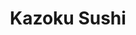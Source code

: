 ---
layout: place
title: "Kazoku Sushi"
permalink: /colorado/lakewood/kazoku-sushi.html
stateAbbr: CO
stateName: Colorado
cityName: Lakewood
seo:
  name: "Kazoku Sushi"
  type: Restaurant
  links: https://www.kazokusushiorder.com/
description: "Looking for sushi in Lakewood, Colorado? Check out Kazoku Sushi for a delightful Japanese dining experience. Enjoy a variety of sushi and other dishes in a w..."
place_id: ChIJH1bAY6KGa4cRoek_gcuo2cY
photos:
  - name: >-
      places/ChIJH1bAY6KGa4cRoek_gcuo2cY/photos/AeeoHcIrdgOLtcF22Rhm38tMkuoccithbE1NUugsD0xvDXN2GNkKygqzf6BYngnzsQXlafGZ6d9GGqIOXdkhTAhThiqS3T5K_QTW73VMogwHZh6mh2g_afLNA3AP3bbitRtXO4BmwXTrr0UkzM2DIpbUKFYp40kmPk8mpjI5lzLl9WMi0pEUKBREq-7z5NQbqwllkGI-5YyHuXdvfzmnZpaH6UM1HxlkSC6Bk-NDJuMpMhzLS75KjaunncNj6OrIx_ZJvZ5HKUclJV8izVlklqG3Jcr_Ierv68WZH_VAU2m0BrWxhRavpZ2mRSdItZyV5kpPve7DryxoXHR3QwGUsmp0fAVu6BMpRMKumk2f77FzgVnrMMSJ1t6DaISaZjHQgu37iJylrFyAjGrQxHuWabgcKaatx7z_PUG0yv5wgw8jphWDdUyu
    widthPx: 3096
    heightPx: 1742
    authorAttributions:
      - displayName: Gregory Ramsey
        uri: https://maps.google.com/maps/contrib/116406764085627518584
        photoUri: >-
          https://lh3.googleusercontent.com/a-/ALV-UjUwssdIyOEfVHar8oq8uNug2CAGr0VoDEiMIylqXtdp9d9E9bE=s100-p-k-no-mo
    flagContentUri: >-
      https://www.google.com/local/imagery/report/?cb_client=maps_api_places.places_api&image_key=!1e10!2sCIHM0ogKEICAgICuwL6ZnAE&hl=en-US
    googleMapsUri: >-
      https://www.google.com/maps/place//data=!3m4!1e2!3m2!1sCIHM0ogKEICAgICuwL6ZnAE!2e10!4m2!3m1!1s0x876b86a263c0561f:0xc6d9a8cb813fe9a1
  - name: >-
      places/ChIJH1bAY6KGa4cRoek_gcuo2cY/photos/AeeoHcIgTEhua13RftzR9MhCnOVM36enxXtphvBslk9SuvL2nAkjwPsr4rAgDKloyrGUkctCzWReu-Ctbq9Remqd3JJNgAbTGP07ws6wByfCzy3HJ6oMYdAoNAJqVVPCujASOU8E7aM-_oDI2NtkkTW4iFSWmw3tNiwfdCEka2UjMBTZ6uySNH-eW779a2pDqdUvQIf0WBOJbBdxuIihwqX0DPi09lvuHeFuKfGjeKyPpJr21K6N2oVtqlgcRM3OVN7pfJ8kOXUQiRRYBkET57k1RyEHNRoyconRigA_GKYe9dp_8O-dMFmAr6m6mwq9OC7KrAmmlQ1R2CGEYbBE_JN5uDY5h3utRhuenmRJKCHo-vz-LEoPCmYz31yJcOmT9VVfKDaoLyawd48q7Bnbeu41yrMpe3j8QPmSG_XtjdXV8XEIN3YA
    widthPx: 4800
    heightPx: 3600
    authorAttributions:
      - displayName: James Graham
        uri: https://maps.google.com/maps/contrib/108960506473475735450
        photoUri: >-
          https://lh3.googleusercontent.com/a-/ALV-UjXchHdRfZnLNar1cVwxB3TzqUbULRK8KCCP_NDJqI-Fr1nNK_hy=s100-p-k-no-mo
    flagContentUri: >-
      https://www.google.com/local/imagery/report/?cb_client=maps_api_places.places_api&image_key=!1e10!2sCIHM0ogKEICAgIC2lenywgE&hl=en-US
    googleMapsUri: >-
      https://www.google.com/maps/place//data=!3m4!1e2!3m2!1sCIHM0ogKEICAgIC2lenywgE!2e10!4m2!3m1!1s0x876b86a263c0561f:0xc6d9a8cb813fe9a1
  - name: >-
      places/ChIJH1bAY6KGa4cRoek_gcuo2cY/photos/AeeoHcJGYbrx165X2JveE8qp_VlmL7XSMfycYVPyvLYJGn1mJGcLavvZmXuGRVDs-ifAMlz9LJ5Y78Fwbm9fEAkydH4LJSAk5AvYZUkk9lGQZECidBO9FtcxyzRdB3_7fZcJA2RiCAkCMjb8B6oyMYBjcZWknuBtkuhgYfGxVNJNAtZLiF7t-Q1nIWBxpGdf7ViNe_udA30GZ0IedCE8ApGKM-rNdNOWOYDfb__5jlKjlobpJlZMmwU9a-UjkmOEp7xpkDHUmJr9mKtPoASK_m_-JhjhWLnJtuq2Nxgu5vpKP_1aLdmWeyJtD5_j3WJdez000F05BwBgqyL3cZvlaealKMwtSTQMFnFHfRENh3c7M4mnyQHJG6dLW3NmfXDDmCXIYJwlbCNSx9i4xYB1fWcUtD-bLPefGQz-56ZQgSynJdSzyuY
    widthPx: 3600
    heightPx: 4800
    authorAttributions:
      - displayName: Victoria Chebotaeva
        uri: https://maps.google.com/maps/contrib/102254726133506015388
        photoUri: >-
          https://lh3.googleusercontent.com/a/ACg8ocJgtbVciQ-kunM4iQEaRBO4yKXze_wfGPhuPep76GcweTy43A=s100-p-k-no-mo
    flagContentUri: >-
      https://www.google.com/local/imagery/report/?cb_client=maps_api_places.places_api&image_key=!1e10!2sCIHM0ogKEICAgMDg5fzOtQE&hl=en-US
    googleMapsUri: >-
      https://www.google.com/maps/place//data=!3m4!1e2!3m2!1sCIHM0ogKEICAgMDg5fzOtQE!2e10!4m2!3m1!1s0x876b86a263c0561f:0xc6d9a8cb813fe9a1
  - name: >-
      places/ChIJH1bAY6KGa4cRoek_gcuo2cY/photos/AeeoHcLSZ7QNXJZyAkH1V5dSjWv1ny28RC13w1h_FhrQd1Yn0rNSNSem0Lyy2o9eDy5uLvojnpZwEDC4tQjPKeVaZKtjMaDd2b8P_mydLeGdUQsV5xFVIAAeiOB-qQdWSlsr9K3MP4NAwWv2MeIUH_nKTQBqR3YLKIG-d61Kmx1ITlBj2pxERtWjcV-eE3P-B9XRp2v7smLy2W3G4bUU_6iJfFKyrfGU9JETBBLLTBQ-esIYU7maQJkaxhLkbcj7EyZVb_5XgVKZQdvT5ic83UTphLHfGnevzkSZAm_YmlpxCepQQwsl_cjmwHPvYngJFTb0KJkYJIKmgL7YjiDOHcZ-xiGQ06RMHqEXyp9syf-bhPvARBcCSWcftxuSRZfK-z6gX915pHmIZsd2T6u-QeO4G1VdBZyVHfTuPBCdAXO0iZLt2g
    widthPx: 3000
    heightPx: 4000
    authorAttributions:
      - displayName: Amelia Warriner
        uri: https://maps.google.com/maps/contrib/112193877407730943667
        photoUri: >-
          https://lh3.googleusercontent.com/a-/ALV-UjVTc7rzj5L2apr-9khiS1yFYutdkEpnpfYv8VWL_60_rRlDBk_nWQ=s100-p-k-no-mo
    flagContentUri: >-
      https://www.google.com/local/imagery/report/?cb_client=maps_api_places.places_api&image_key=!1e10!2sCIHM0ogKEICAgMDg8N62EQ&hl=en-US
    googleMapsUri: >-
      https://www.google.com/maps/place//data=!3m4!1e2!3m2!1sCIHM0ogKEICAgMDg8N62EQ!2e10!4m2!3m1!1s0x876b86a263c0561f:0xc6d9a8cb813fe9a1
  - name: >-
      places/ChIJH1bAY6KGa4cRoek_gcuo2cY/photos/AeeoHcI65hYfUiwEU_2sePBcKtuckl5lGQRKRLGPvOFvOvyVkzvK4bYfaxGPZkDHjOT09i1DhqylVeXpJ9ud7S9eSvFPpu5Aao8YyHx_U866gOC890GdGPoDgwFqjYfASdmFzSiMguUlRl-UquYnn11FDSV_e2HPXijiHFrp5QheE_acGl1MQjvVwmYfjJPDaDbXiASpTy2kNAam7WlBLz0S9qtKS4WJv3SsbburJjhxmWo7djeoPr4-3S6GJQXwDpnFiyd-vZG6m65M2ENeCmKDLhv7IDInXl4XqQoe7OaWaufYQu0xSOlJW9UPATjdPuWIup72-q2BVArGIXY4KiuxWJacL9HpQ__C6g6vN5HB0g2iDXej_q5NLXBNS6u66RXkr4u1L_urpN5OgptS2v04npP1BPYyG21nueg_EwyewpnvO_IC
    widthPx: 3072
    heightPx: 4080
    authorAttributions:
      - displayName: River Farley
        uri: https://maps.google.com/maps/contrib/111051980317930847429
        photoUri: >-
          https://lh3.googleusercontent.com/a-/ALV-UjVDutVCTwNuMb3ufDqCvBAJ4MxNQKHKsch91Vtq8DX1IwMbk7q08g=s100-p-k-no-mo
    flagContentUri: >-
      https://www.google.com/local/imagery/report/?cb_client=maps_api_places.places_api&image_key=!1e10!2sCIHM0ogKEICAgMCI-IP30AE&hl=en-US
    googleMapsUri: >-
      https://www.google.com/maps/place//data=!3m4!1e2!3m2!1sCIHM0ogKEICAgMCI-IP30AE!2e10!4m2!3m1!1s0x876b86a263c0561f:0xc6d9a8cb813fe9a1
  - name: >-
      places/ChIJH1bAY6KGa4cRoek_gcuo2cY/photos/AeeoHcJD8tQZFuhwx0LJ38Lm0rDJIV7GIKoeOlQ3mFw42Jn6vds04IH9vC-kOOvRmaKLnSMYOpgm1apmKOfZRa7BiZrnaEp76yjGEMt2afGHeVExj5z1lKwLmW75MAIsgtzUqNmJuAqAlfdbbHB1N9-Vv2wDkHBaS_un_QAiILT5f5p72WdhjIQalVUP-MbY075eY19KSYhJLwt9ICT7gVVh-GmscUc5kkjIN_yEY884f1q7mEz-h4ydvZvb2X-bUEOU8hJgQ7gIVUQnP5TFJRadiWpx3iho5zDJCcrBOlTw4_2ml63oQGvtaKbh6hiyYE9WYbujqSGy_2h9JXVqT8fhmWOlSZhfdwjhE5cjsp69dMdXormGOOwScnZ4gP8e3EdErR1XOFHpCVHWjJxeQ9JJSSZ328KsZdlx6hQxmVgijFQmCQ
    widthPx: 3000
    heightPx: 4000
    authorAttributions:
      - displayName: Paola Anzures
        uri: https://maps.google.com/maps/contrib/101784579005330313914
        photoUri: >-
          https://lh3.googleusercontent.com/a-/ALV-UjXiSfRDOQA_rsy1ehg5Gk3-_onyqV2UGpDnJDloIbnDb5aOOwiETA=s100-p-k-no-mo
    flagContentUri: >-
      https://www.google.com/local/imagery/report/?cb_client=maps_api_places.places_api&image_key=!1e10!2sCIHM0ogKEICAgICX4aPjXg&hl=en-US
    googleMapsUri: >-
      https://www.google.com/maps/place//data=!3m4!1e2!3m2!1sCIHM0ogKEICAgICX4aPjXg!2e10!4m2!3m1!1s0x876b86a263c0561f:0xc6d9a8cb813fe9a1
  - name: >-
      places/ChIJH1bAY6KGa4cRoek_gcuo2cY/photos/AeeoHcKyG2JQlnrSTSOT66yEzdnVORmMpLIE7skTpChmWRDhtqQLhS1FH6CXpqWS4dJ2-ptpAsdP6H-_al8rIAB9ktN96h9mNZDwnMGHRWRT50wv1WMDnwcCNjxXsHXoBJ1P5CxlkYWa--0hPQDDZMqNZarmIQgDZCV34CQ1tcHnf1mQ6XxxFyHk0reJzuEUZNBWRw0m3gdf1Lt05PDc24u-2TV93nU1yCk3t5vQncUg_YV7w2yHYNv_-pmKKAaa8XHaaJf9hH9Pycf29tsfn9yK591hSwjkhL7oxpifXbsvjhMIdGCyWZ-uIOuNBsZjbp8kbLy40Ii0rqFe3zVzRv-q1_DwRFahJ5G4ZwgHWGa3AWipPHHSRmYinF608tQlffP5ba1ooO6kdCQp176c9mmPoh8fPxmdeLc06SjvmssjdferQg
    widthPx: 3024
    heightPx: 4032
    authorAttributions:
      - displayName: Benjamin Hernandez
        uri: https://maps.google.com/maps/contrib/116148263192900505867
        photoUri: >-
          https://lh3.googleusercontent.com/a/ACg8ocIExFRKGKlk-m07xje2Bp2mL5EgGsPXD7F1qe4PnDJy5LZ0tw=s100-p-k-no-mo
    flagContentUri: >-
      https://www.google.com/local/imagery/report/?cb_client=maps_api_places.places_api&image_key=!1e10!2sCIHM0ogKEICAgICc4sXocw&hl=en-US
    googleMapsUri: >-
      https://www.google.com/maps/place//data=!3m4!1e2!3m2!1sCIHM0ogKEICAgICc4sXocw!2e10!4m2!3m1!1s0x876b86a263c0561f:0xc6d9a8cb813fe9a1
  - name: >-
      places/ChIJH1bAY6KGa4cRoek_gcuo2cY/photos/AeeoHcIBC1X7sZw-CIMO3xASCyjs-eHMGKi3wG6grFeCS5PGlr8sCghCt_YVQnLwrhwfSRVqpJj3cc0x9Ag2wGmxY9jNqiKwK6vRjflc_VdaOg8LbXIpFRbt-F-_vFbQhcscmulAKYf1ypu_oxSDnULg7SdOLSmtW07ukUGcHzivtpCnLOkJEA5BKfFMl7uMorcaFKOuxkWj4Bve_hd8iJ574NysVYzTyT5n1rmVlb1mrvbFIngYxzczZPZuxsYj7gLC69lje-kfQA4b0LHf09z2Kb0hSx7TNUMx6NnZgUt6UdIcXqGs_Bqvz171HzODC-3MA9iGG2RcMssmH1Oct_pbEy6hj11MtLEBIGFsLTCwJXpGpG-TKDqJKMC_GMe8qDtf0f7WmWmI5LPAcYXhAmsXXmZL6bVXN44HaVyeusGC14mw_Ei7
    widthPx: 4618
    heightPx: 3464
    authorAttributions:
      - displayName: James Graham
        uri: https://maps.google.com/maps/contrib/108960506473475735450
        photoUri: >-
          https://lh3.googleusercontent.com/a-/ALV-UjXchHdRfZnLNar1cVwxB3TzqUbULRK8KCCP_NDJqI-Fr1nNK_hy=s100-p-k-no-mo
    flagContentUri: >-
      https://www.google.com/local/imagery/report/?cb_client=maps_api_places.places_api&image_key=!1e10!2sCIHM0ogKEICAgICq3OTO5AE&hl=en-US
    googleMapsUri: >-
      https://www.google.com/maps/place//data=!3m4!1e2!3m2!1sCIHM0ogKEICAgICq3OTO5AE!2e10!4m2!3m1!1s0x876b86a263c0561f:0xc6d9a8cb813fe9a1
  - name: >-
      places/ChIJH1bAY6KGa4cRoek_gcuo2cY/photos/AeeoHcKxI8gzkD-BYkMPQjI97QpcfFr2EQ-RggQCMmHMWQnNNjGnRNTp0X7rGjrBWXdLe7M7WmqibJXjIHjutrytlCH1coNpINJeKjw83mYimAx2TfT7qpgl0UMOqaa7sJHd4hpPABPqKzUd80ro6pe-aX-yQBcdp4wIMBHnIe0Y6WI-LYIuIezjUNUOu3nVbpkbCHv8bBblgW0OOMT6fym4DPRg06Ll5DzkJkHqS66fHU8PKCo2S2-t5qZETgZjpqMbnmmvBjoFsfEEgGkhPgzkONLxXEsTWvtICNcxuMqFnqedfyRHGxuvawSpEQox27sdSSQdqpkFjCZXtPklG0Pr41XDj6Qn6bOQcpU603VYAvvJ0HfWu90Fwyck0KaTh1qFlr11yNfWYq8BgMVXxZVTglB77Qrk4aBwKG4U650QPus
    widthPx: 2268
    heightPx: 2835
    authorAttributions:
      - displayName: Edna Medellin
        uri: https://maps.google.com/maps/contrib/110426100286831397444
        photoUri: >-
          https://lh3.googleusercontent.com/a/ACg8ocJ3Psqohr1ESKaYaTaeQ7lVHdAKw7hV2mWcyCl4PnFIFff0Aw=s100-p-k-no-mo
    flagContentUri: >-
      https://www.google.com/local/imagery/report/?cb_client=maps_api_places.places_api&image_key=!1e10!2sCIHM0ogKEICAgIC4nueqcQ&hl=en-US
    googleMapsUri: >-
      https://www.google.com/maps/place//data=!3m4!1e2!3m2!1sCIHM0ogKEICAgIC4nueqcQ!2e10!4m2!3m1!1s0x876b86a263c0561f:0xc6d9a8cb813fe9a1
  - name: >-
      places/ChIJH1bAY6KGa4cRoek_gcuo2cY/photos/AeeoHcLucmO2Q5HstJMgNJ2nS53X4dWp9XXjKnJUIP9SlG59te7wRUGR8JrGGj5iXdZ-PuZSvFwsZltOO2eW3OU0nj4awM46MbgPtIkDGJbw7AgoSRrn0trJqJLM8SIAR93a3lIMBQtaunB5UoXi-5HpRqa3So_m8XegNnnxGict5h9qzb2OFKrg5Q6yAv3WPtGxPwIcxcRYlzu2xzBmXpgr7uG6pK2CsMKSI0KRJVlbEpbAPpN7LszEsyxwsaz4CJOYQs9fyrQEDbUApChrVcIXcReEDc5LwamkvLM_wIEUctpN0egIyr9T-941zZ7BweeW_B23E516Bmp8tlONuccy31R0GLKJZF8VvgtaNGCu7bA2e91gvKy6rOuQIUVhln-IhcZ3whZy8Eua9DdADMCX06o8Udy5JZmHOpzVcdl8tzE1ZDI
    widthPx: 3000
    heightPx: 4000
    authorAttributions:
      - displayName: Hilary Bertsch
        uri: https://maps.google.com/maps/contrib/103834805613729893825
        photoUri: >-
          https://lh3.googleusercontent.com/a-/ALV-UjVuQuWszbOAVQgoGn6HRCxdW2s-ykaxqT8PqgSIHmS-Uk55kRZbDw=s100-p-k-no-mo
    flagContentUri: >-
      https://www.google.com/local/imagery/report/?cb_client=maps_api_places.places_api&image_key=!1e10!2sCIHM0ogKEICAgIDx3OStvgE&hl=en-US
    googleMapsUri: >-
      https://www.google.com/maps/place//data=!3m4!1e2!3m2!1sCIHM0ogKEICAgIDx3OStvgE!2e10!4m2!3m1!1s0x876b86a263c0561f:0xc6d9a8cb813fe9a1
address: 10665 W Colfax Ave, Lakewood, CO 80215, USA
street: 10665 W Colfax Ave
city: Lakewood
state: CO
zip: '80215'
country: USA
neighborhood: Applewood
latitude: '39.741055'
longitude: '-105.117928'
accessibility_options:
  wheelchairAccessibleParking: true
  wheelchairAccessibleEntrance: true
  wheelchairAccessibleRestroom: true
  wheelchairAccessibleSeating: true
business_status: OPERATIONAL
name: Kazoku Sushi
google_maps_links:
  directionsUri: >-
    https://www.google.com/maps/dir//''/data=!4m7!4m6!1m1!4e2!1m2!1m1!1s0x876b86a263c0561f:0xc6d9a8cb813fe9a1!3e0
  placeUri: https://maps.google.com/?cid=14328669281456220577
  writeAReviewUri: >-
    https://www.google.com/maps/place//data=!4m3!3m2!1s0x876b86a263c0561f:0xc6d9a8cb813fe9a1!12e1
  reviewsUri: >-
    https://www.google.com/maps/place//data=!4m4!3m3!1s0x876b86a263c0561f:0xc6d9a8cb813fe9a1!9m1!1b1
  photosUri: >-
    https://www.google.com/maps/place//data=!4m3!3m2!1s0x876b86a263c0561f:0xc6d9a8cb813fe9a1!10e5
primary_type: Sushi Restaurant
opening_hours:
  regular: null
  current: null
secondary_opening_hours:
  regular:
    weekdayDescriptions: null
    type: null
  current:
    weekdayDescriptions: null
    type: null
phone: (303) 238-1199
price_level: PRICE_LEVEL_MODERATE
price_range: $30 &ndash; $50
rating: '4.5'
rating_count: 668
website: https://www.kazokusushiorder.com/
reviews: null
parking_options: null
payment_options: null
allow_dogs: null
curbside_pickup: null
delivery: null
dine_in: null
good_for_children: null
good_for_groups: null
good_for_sports: null
live_music: null
menu_for_children: null
outdoor_seating: null
reservable: null
restroom: null
serves_beer: null
serves_breakfast: null
serves_brunch: null
serves_cocktails: null
serves_coffee: null
serves_dinner: null
serves_dessert: null
serves_lunch: null
serves_vegetarian_food: null
serves_wine: null
takeout: null
summary: null

---